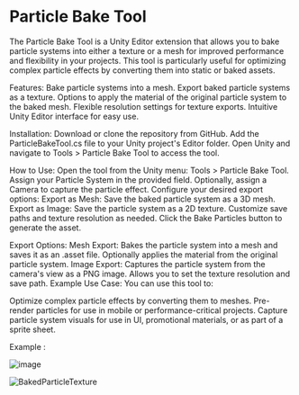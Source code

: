 # Particle Bake Tool

The Particle Bake Tool is a Unity Editor extension that allows you to bake particle systems into either a texture or a mesh for improved performance and flexibility in your projects. This tool is particularly useful for optimizing complex particle effects by converting them into static or baked assets.

Features:
Bake particle systems into a mesh.
Export baked particle systems as a texture.
Options to apply the material of the original particle system to the baked mesh.
Flexible resolution settings for texture exports.
Intuitive Unity Editor interface for easy use.

Installation:
Download or clone the repository from GitHub.
Add the ParticleBakeTool.cs file to your Unity project's Editor folder.
Open Unity and navigate to Tools > Particle Bake Tool to access the tool.

How to Use:
Open the tool from the Unity menu:
Tools > Particle Bake Tool.
Assign your Particle System in the provided field.
Optionally, assign a Camera to capture the particle effect.
Configure your desired export options:
Export as Mesh: Save the baked particle system as a 3D mesh.
Export as Image: Save the particle system as a 2D texture.
Customize save paths and texture resolution as needed.
Click the Bake Particles button to generate the asset.

Export Options:
Mesh Export:
Bakes the particle system into a mesh and saves it as an .asset file.
Optionally applies the material from the original particle system.
Image Export:
Captures the particle system from the camera's view as a PNG image.
Allows you to set the texture resolution and save path.
Example Use Case:
You can use this tool to:

Optimize complex particle effects by converting them to meshes.
Pre-render particles for use in mobile or performance-critical projects.
Capture particle system visuals for use in UI, promotional materials, or as part of a sprite sheet.

Example : 

![image](https://github.com/user-attachments/assets/48f5668f-2355-4ba7-b540-24e825ae4fa8)

![BakedParticleTexture](https://github.com/user-attachments/assets/5fed38b1-3673-4c15-9733-db2032a3ac4d)


